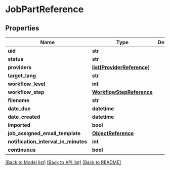 # JobPartReference

## Properties
Name | Type | Description | Notes
------------ | ------------- | ------------- | -------------
**uid** | **str** |  | [optional] 
**status** | **str** |  | [optional] 
**providers** | [**list[ProviderReference]**](ProviderReference.md) |  | [optional] 
**target_lang** | **str** |  | [optional] 
**workflow_level** | **int** |  | [optional] 
**workflow_step** | [**WorkflowStepReference**](WorkflowStepReference.md) |  | [optional] 
**filename** | **str** |  | [optional] 
**date_due** | **datetime** |  | [optional] 
**date_created** | **datetime** |  | [optional] 
**imported** | **bool** |  | [optional] 
**job_assigned_email_template** | [**ObjectReference**](ObjectReference.md) |  | [optional] 
**notification_interval_in_minutes** | **int** |  | [optional] 
**continuous** | **bool** |  | [optional] 

[[Back to Model list]](../README.md#documentation-for-models) [[Back to API list]](../README.md#documentation-for-api-endpoints) [[Back to README]](../README.md)


